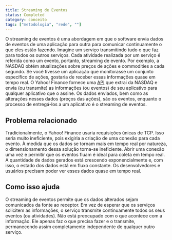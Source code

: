 ```yaml
---
title: Streaming de Eventos
status: Completed
category: conceito
tags: ["metodologia", "rede", ""]
---
```


O streaming de eventos é uma abordagem em que o software envia dados de eventos de uma aplicação para outra para comunicar continuamente o que eles estão fazendo.
Imagine um serviço transmitindo tudo o que faz para todos os outros serviços.
Cada atividade realizada por um serviço é referida como um evento, portanto, streaming de evento.
Por exemplo, a NASDAQ obtém atualizações sobre preços de ações e commodities a cada segundo.
Se você tivesse um aplicação que monitorasse um conjunto específico de ações, gostaria de receber essas informações quase em tempo real.
O Yahoo! Finance fornece uma [API](/pt-br/application-programming-interface/) que extrai da NASDAQ e envia (ou transmite) as informações (ou eventos) de seu aplicativo para qualquer aplicativo que o assine.
Os dados enviados, bem como as alterações nesses dados (preços das ações), são os eventos, enquanto o processo de entregá-los a um aplicativo é o streaming de eventos.

## Problema relacionado

Tradicionalmente, o Yahoo! Finance usaria requisições únicas de TCP.
Isso seria muito ineficiente, pois exigiria a criação de uma conexão para cada evento.
À medida que os dados se tornam mais em tempo real por natureza, o dimensionamento dessa solução torna-se ineficiente.
Abrir uma conexão uma vez e permitir que os eventos fluam é ideal para coleta em tempo real.
A quantidade de dados gerados está crescendo exponencialmente e, com isso, o estado dos dados está em fluxo constante. Os desenvolvedores e usuários precisam poder ver esses dados quase em tempo real.

## Como isso ajuda

O streaming de eventos permite que os dados alterados sejam comunicados da fonte ao receptor.
Em vez de esperar que os serviços solicitem as informações, o serviço transmite continuamente todos os seus eventos (ou atividades).
Não está preocupado com o que acontece com a informação.
Ele apenas faz o que precisa fazer e o transmite, permanecendo assim completamente independente de qualquer outro serviço.
